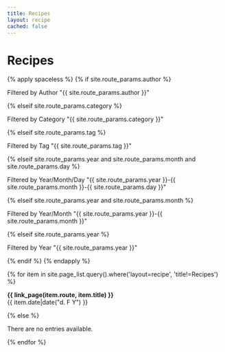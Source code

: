 ```yaml
---
title: Recipes
layout: recipe
cached: false
---
```


# Recipes

{% apply spaceless %}
    {% if site.route_params.author %}
        <p>Filtered by Author "{{ site.route_params.author }}"</p>
    {% elseif site.route_params.category %}
        <p>Filtered by Category "{{ site.route_params.category }}"</p>
    {% elseif site.route_params.tag %}
        <p>Filtered by Tag "{{ site.route_params.tag }}"</p>
    {% elseif site.route_params.year and site.route_params.month and site.route_params.day %}
        <p>Filtered by Year/Month/Day "{{ site.route_params.year }}-{{ site.route_params.month }}-{{ site.route_params.day }}"</p>
    {% elseif site.route_params.year and site.route_params.month %}
        <p>Filtered by Year/Month "{{ site.route_params.year }}-{{ site.route_params.month }}"</p>
    {% elseif site.route_params.year %}
        <p>Filtered by Year "{{ site.route_params.year }}"</p>
    {% endif %}
{% endapply %}

{% for item in site.page_list.query().where('layout=recipe', 'title!=Recipes') %}
<p class="post-title"><b>{{ link_page(item.route, item.title) }}</b><br>
    {{ item.date|date("d. F Y") }}
</p>
{% else %}
<p>There are no entries available.</p>
{% endfor %}
